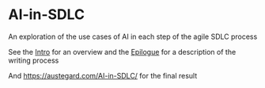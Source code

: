 # AI-in-SDLC
An exploration of the use cases of AI in each step of the agile SDLC process

See the [Intro](index.md) for an overview and the [Epilogue](Epilogue.md) for a description of the writing process

And https://austegard.com/AI-in-SDLC/ for the final result
